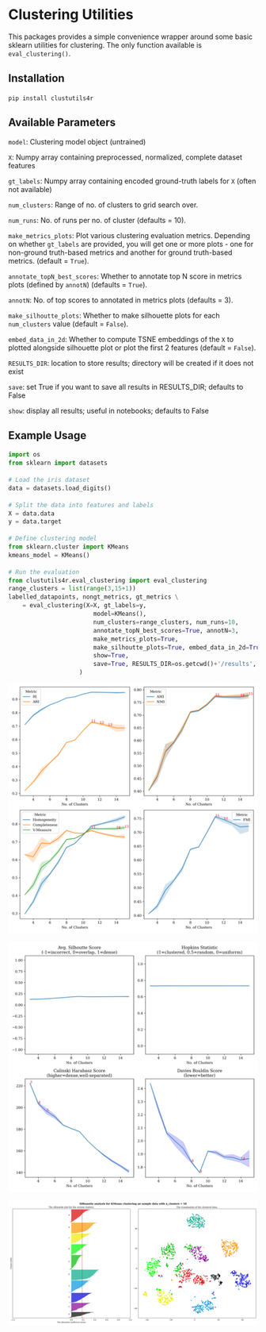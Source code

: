 # Clustering Utilities

This packages provides a simple convenience wrapper around some basic sklearn utilities for clustering. The only function available is `eval_clustering()`.

## Installation
`pip install clustutils4r`

## Available Parameters

`model`: Clustering model object (untrained)

`X`: Numpy array containing preprocessed, normalized, complete dataset features

`gt_labels`: Numpy array containing encoded ground-truth labels for `X` (often not available)

`num_clusters`: Range of no. of clusters to grid search over.

`num_runs`: No. of runs per no. of cluster (defaults = 10).

`make_metrics_plots`: Plot various clustering evaluation metrics. Depending on whether `gt_labels` are provided, you will get one or more plots - one for non-ground truth-based metrics and another for ground truth-based metrics. (default = `True`).

`annotate_topN_best_scores`: Whether to annotate top N score in metrics plots (defined by `annotN`) (defaults = `True`).

`annotN`: No. of top scores to annotated in metrics plots (defaults = 3).

`make_silhoutte_plots`: Whether to make silhouette plots for each `num_clusters` value (default = `False`).

`embed_data_in_2d`: Whether to compute TSNE embeddings of the `X` to plotted alongside silhouette plot or plot the first 2 features (default = `False`).

`RESULTS_DIR`: location to store results; directory will be created if it does not exist

`save`: set True if you want to save all results in RESULTS_DIR; defaults to False

`show`: display all results; useful in notebooks; defaults to False

## Example Usage
```python
import os
from sklearn import datasets

# Load the iris dataset
data = datasets.load_digits()

# Split the data into features and labels
X = data.data
y = data.target

# Define clustering model
from sklearn.cluster import KMeans
kmeans_model = KMeans()

# Run the evaluation
from clustutils4r.eval_clustering import eval_clustering
range_clusters = list(range(3,15+1))
labelled_datapoints, nongt_metrics, gt_metrics \
    = eval_clustering(X=X, gt_labels=y,
                        model=KMeans(),
                        num_clusters=range_clusters, num_runs=10,
                        annotate_topN_best_scores=True, annotN=3,
                        make_metrics_plots=True,
                        make_silhoutte_plots=True, embed_data_in_2d=True,
                        show=True, 
                        save=True, RESULTS_DIR=os.getcwd()+'/results',
                    )

```
<!-- ### GT Metrics-->
![gt](tests/example_clustering/results/feats_clustering_gt_metrics.png)
<!-- ![gt](https://github.com/rutujagurav/clustutils4r/blob/master/tests/example_clustering/results/feats_clustering_gt_metrics.png) -->

<!-- ### Non GT Metrics -->
![ngt](tests/example_clustering/results/feats_clustering_nongt_metrics.png)
<!-- ![ngt](https://github.com/rutujagurav/clustutils4r/blob/master/tests/example_clustering/results/feats_clustering_nongt_metrics.png) -->

<!-- ### Sil Plots -->
![sil](tests/example_clustering/results/silhouette_plots/10_silhouette_plot.png)
<!-- ![sil](https://github.com/rutujagurav/clustutils4r/blob/master/tests/example_clustering/results/silhouette_plots/10_silhouette_plot.png) -->